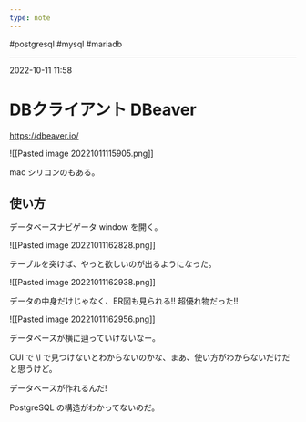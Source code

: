 ```yaml
---
type: note
---
```


#postgresql #mysql #mariadb 

---
2022-10-11  11:58

# DBクライアント DBeaver

https://dbeaver.io/

![[Pasted image 20221011115905.png]]

mac シリコンのもある。

## 使い方

データベースナビゲータ window を開く。

![[Pasted image 20221011162828.png]]

テーブルを突けば、やっと欲しいのが出るようになった。

![[Pasted image 20221011162938.png]]

データの中身だけじゃなく、ER図も見られる!! 
超優れ物だった!!

![[Pasted image 20221011162956.png]]

データベースが横に辿っていけないなー。

CUI で \l で見つけないとわからないのかな、まあ、使い方がわからないだけだと思うけど。

データベースが作れるんだ!

PostgreSQL の構造がわかってないのだ。

